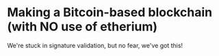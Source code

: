 # Making a Bitcoin-based blockchain (with NO use of etherium)
We're stuck in signature validation, but no fear, we've got this!
